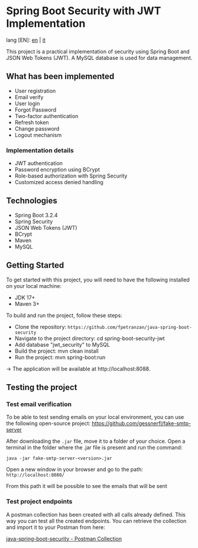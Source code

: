 # Spring Boot Security with JWT Implementation

lang [EN]: [en](https://github.com/fpetranzan/java-spring-boot-security/blob/master/README.md) | [it](https://github.com/fpetranzan/java-spring-boot-security/blob/master/README_it.md)

This project is a practical implementation of security using Spring Boot and JSON Web Tokens (JWT).
A MySQL database is used for data management.

## What has been implemented
* User registration
* Email verify
* User login
* Forgot Password
* Two-factor authentication
* Refresh token
* Change password
* Logout mechanism

### Implementation details
* JWT authentication
* Password encryption using BCrypt
* Role-based authorization with Spring Security
* Customized access denied handling

## Technologies
* Spring Boot 3.2.4
* Spring Security
* JSON Web Tokens (JWT)
* BCrypt
* Maven
* MySQL

## Getting Started
To get started with this project, you will need to have the following installed on your local machine:

* JDK 17+
* Maven 3+


To build and run the project, follow these steps:

* Clone the repository: `https://github.com/fpetranzan/java-spring-boot-security`
* Navigate to the project directory: cd spring-boot-security-jwt
* Add database "jwt_security" to MySQL
* Build the project: mvn clean install
* Run the project: mvn spring-boot:run

-> The application will be available at http://localhost:8088.

## Testing the project

### Test email verification
To be able to test sending emails on your local environment, you can use the following open-source project:
https://github.com/gessnerfl/fake-smtp-server

After downloading the `.jar` file, move it to a folder of your choice.
Open a terminal in the folder where the .jar file is present and run the command:

```
java -jar fake-smtp-server-<version>.jar
```

Open a new window in your browser and go to the path: `http://localhost:8080/`

From this path it will be possible to see the emails that will be sent

### Test project endpoints
A postman collection has been created with all calls already defined.
This way you can test all the created endpoints.
You can retrieve the collection and import it to your Postman from here:

[java-spring-boot-security - Postman Collection](https://github.com/fpetranzan/spring-boot-jwt-security/blob/master/src/main/resources/spring-boot-jwt-security.postman_collection.json)


